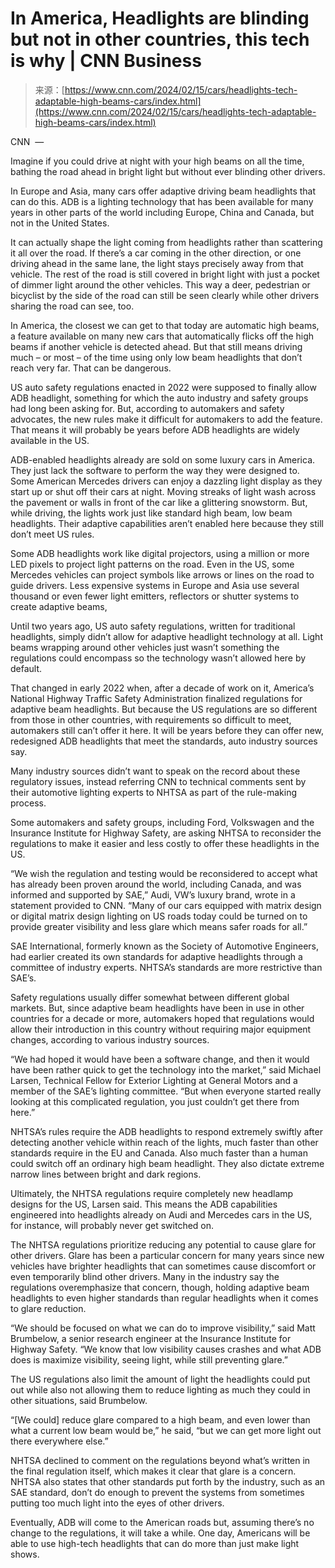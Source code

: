 <!--yml
category: 未分类
date: 2024-05-27 14:56:20
-->

# In America, Headlights are blinding but not in other countries, this tech is why | CNN Business

> 来源：[https://www.cnn.com/2024/02/15/cars/headlights-tech-adaptable-high-beams-cars/index.html](https://www.cnn.com/2024/02/15/cars/headlights-tech-adaptable-high-beams-cars/index.html)

CNN  — 

Imagine if you could drive at night with your high beams on all the time, bathing the road ahead in bright light but without ever blinding other drivers.

In Europe and Asia, many cars offer adaptive driving beam headlights that can do this. ADB is a lighting technology that has been available for many years in other parts of the world including Europe, China and Canada, but not in the United States.

It can actually shape the light coming from headlights rather than scattering it all over the road. If there’s a car coming in the other direction, or one driving ahead in the same lane, the light stays precisely away from that vehicle. The rest of the road is still covered in bright light with just a pocket of dimmer light around the other vehicles. This way a deer, pedestrian or bicyclist by the side of the road can still be seen clearly while other drivers sharing the road can see, too.

In America, the closest we can get to that today are automatic high beams, a feature available on many new cars that automatically flicks off the high beams if another vehicle is detected ahead. But that still means driving much – or most – of the time using only low beam headlights that don’t reach very far. That can be dangerous.

US auto safety regulations enacted in 2022 were supposed to finally allow ADB headlight, something for which the auto industry and safety groups had long been asking for. But, according to automakers and safety advocates, the new rules make it difficult for automakers to add the feature. That means it will probably be years before ADB headlights are widely available in the US.

ADB-enabled headlights already are sold on some luxury cars in America. They just lack the software to perform the way they were designed to. Some American Mercedes drivers can enjoy a dazzling light display as they start up or shut off their cars at night. Moving streaks of light wash across the pavement or walls in front of the car like a glittering snowstorm. But, while driving, the lights work just like standard high beam, low beam headlights. Their adaptive capabilities aren’t enabled here because they still don’t meet US rules.

Some ADB headlights work like digital projectors, using a million or more LED pixels to project light patterns on the road. Even in the US, some Mercedes vehicles can project symbols like arrows or lines on the road to guide drivers. Less expensive systems in Europe and Asia use several thousand or even fewer light emitters, reflectors or shutter systems to create adaptive beams,

Until two years ago, US auto safety regulations, written for traditional headlights, simply didn’t allow for adaptive headlight technology at all. Light beams wrapping around other vehicles just wasn’t something the regulations could encompass so the technology wasn’t allowed here by default.

That changed in early 2022 when, after a decade of work on it, America’s National Highway Traffic Safety Administration finalized regulations for adaptive beam headlights. But because the US regulations are so different from those in other countries, with requirements so difficult to meet, automakers still can’t offer it here. It will be years before they can offer new, redesigned ADB headlights that meet the standards, auto industry sources say.

Many industry sources didn’t want to speak on the record about these regulatory issues, instead referring CNN to technical comments sent by their automotive lighting experts to NHTSA as part of the rule-making process.

Some automakers and safety groups, including Ford, Volkswagen and the Insurance Institute for Highway Safety, are asking NHTSA to reconsider the regulations to make it easier and less costly to offer these headlights in the US.

“We wish the regulation and testing would be reconsidered to accept what has already been proven around the world, including Canada, and was informed and supported by SAE,” Audi, VW’s luxury brand, wrote in a statement provided to CNN. “Many of our cars equipped with matrix design or digital matrix design lighting on US roads today could be turned on to provide greater visibility and less glare which means safer roads for all.”

SAE International, formerly known as the Society of Automotive Engineers, had earlier created its own standards for adaptive headlights through a committee of industry experts. NHTSA’s standards are more restrictive than SAE’s.

Safety regulations usually differ somewhat between different global markets. But, since adaptive beam headlights have been in use in other countries for a decade or more, automakers hoped that regulations would allow their introduction in this country without requiring major equipment changes, according to various industry sources.

“We had hoped it would have been a software change, and then it would have been rather quick to get the technology into the market,” said Michael Larsen, Technical Fellow for Exterior Lighting at General Motors and a member of the SAE’s lighting committee. “But when everyone started really looking at this complicated regulation, you just couldn’t get there from here.”

NHTSA’s rules require the ADB headlights to respond extremely swiftly after detecting another vehicle within reach of the lights, much faster than other standards require in the EU and Canada. Also much faster than a human could switch off an ordinary high beam headlight. They also dictate extreme narrow lines between bright and dark regions.

Ultimately, the NHTSA regulations require completely new headlamp designs for the US, Larsen said. This means the ADB capabilities engineered into headlights already on Audi and Mercedes cars in the US, for instance, will probably never get switched on.

The NHTSA regulations prioritize reducing any potential to cause glare for other drivers. Glare has been a particular concern for many years since new vehicles have brighter headlights that can sometimes cause discomfort or even temporarily blind other drivers. Many in the industry say the regulations overemphasize that concern, though, holding adaptive beam headlights to even higher standards than regular headlights when it comes to glare reduction.

“We should be focused on what we can do to improve visibility,” said Matt Brumbelow, a senior research engineer at the Insurance Institute for Highway Safety. “We know that low visibility causes crashes and what ADB does is maximize visibility, seeing light, while still preventing glare.”

The US regulations also limit the amount of light the headlights could put out while also not allowing them to reduce lighting as much they could in other situations, said Brumbelow.

“[We could] reduce glare compared to a high beam, and even lower than what a current low beam would be,” he said, “but we can get more light out there everywhere else.”

NHTSA declined to comment on the regulations beyond what’s written in the final regulation itself, which makes it clear that glare is a concern. NHTSA also states that other standards put forth by the industry, such as an SAE standard, don’t do enough to prevent the systems from sometimes putting too much light into the eyes of other drivers.

Eventually, ADB will come to the American roads but, assuming there’s no change to the regulations, it will take a while. One day, Americans will be able to use high-tech headlights that can do more than just make light shows.